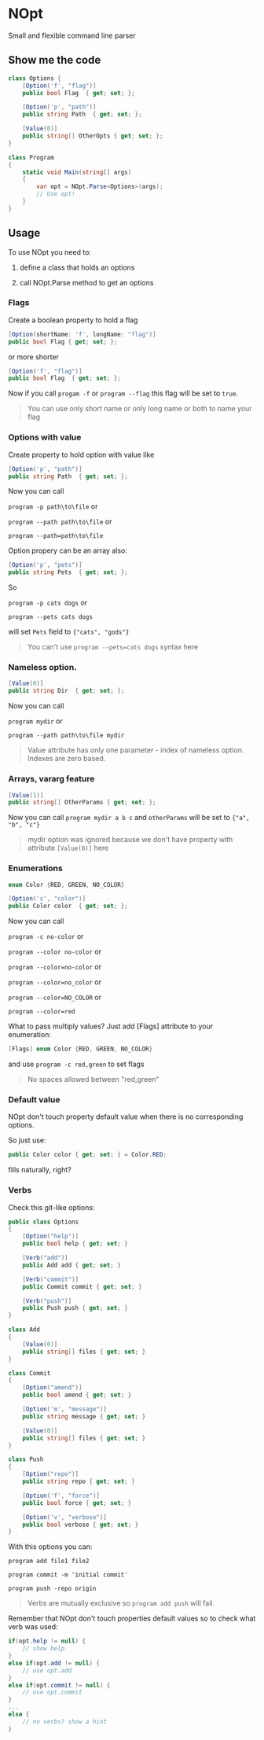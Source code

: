 # NOpt

Small and flexible command line parser


## Show me the code

``` cs
class Options {
    [Option('f', "flag")]
    public bool Flag  { get; set; };

    [Option('p', "path")]
    public string Path  { get; set; };

    [Value(0)]
    public string[] OtherOpts { get; set; };
}

class Program
{
    static void Main(string[] args)
    {
        var opt = NOpt.Parse<Options>(args);
        // Use opt!
    }
}
```

## Usage

To use NOpt you need to:

1) define a class that holds an options

2) call NOpt.Parse method to get an options


### Flags

Create a boolean property to hold a flag
``` cs
[Option(shortName: 'f', longName: "flag")]
public bool Flag { get; set; };
```
or more shorter
``` cs
[Option('f', "flag")]
public bool Flag  { get; set; };
```
Now if you call `progam -f` or `program --flag` this flag will be set to `true`.
> You can use only short name or only long name or both to name your flag


### Options with value

Create property to hold option with value like
``` cs
[Option('p', "path")]
public string Path  { get; set; };
```
Now you can call 

`program -p path\to\file` or 

`program --path path\to\file` or 

`program --path=path\to\file`

Option propery can be an array also:
``` cs
[Option('p', "pets")]
public string Pets  { get; set; };
```

So

`program -p cats dogs` or

`program --pets cats dogs`

will set `Pets` field to `{"cats", "gods"}`
> You can't use `program --pets=cats dogs` syntax here

### Nameless option.

``` cs
[Value(0)]
public string Dir  { get; set; };
```
Now you can call 

`program mydir` or 

`program --path path\to\file mydir`
> Value attribute has only one parameter - index of nameless option. Indexes are zero based.


### Arrays, vararg feature

``` cs
[Value(1)]
public string[] OtherParams { get; set; }; 
```
Now you can call `program mydir a b c` and `otherParams` will be set to `{"a", "b", "c"}`
> mydir option was ignored because we don't have property with attribute `[Value(0)]` here


### Enumerations
``` cs 
enum Color {RED, GREEN, NO_COLOR}
```
``` cs
[Option('c', "color")]
public Color color  { get; set; };
```
Now you can call 

`program -c no-color` or 

`program --color no-color` or 

`program --color=no-color` or 

`program --color=no_color` or 

`program --color=NO_COLOR` or 

`program --color=red`

What to pass multiply values? Just add [Flags] attribute to your enumeration:

``` cs 
[Flags] enum Color {RED, GREEN, NO_COLOR}
```

and use `program -c red,green` to set flags
> No spaces allowed between "red,green"

### Default value
NOpt don't touch property default value when there is no corresponding options. 

So just use:
``` cs
public Color color { get; set; } = Color.RED;
```

fills naturally, right?


### Verbs

Check this git-like options:
``` cs
public class Options
{
    [Option("help")]
    public bool help { get; set; }

    [Verb("add")]
    public Add add { get; set; }

    [Verb("commit")]
    public Commit commit { get; set; }

    [Verb("push")]
    public Push push { get; set; }
}

class Add
{
    [Value(0)]
    public string[] files { get; set; }
}

class Commit
{
    [Option("amend")]
    public bool amend { get; set; }

    [Option('m', "message")]
    public string message { get; set; }

    [Value(0)]
    public string[] files { get; set; }
}

class Push
{
    [Option("repo")]
    public string repo { get; set; }

    [Option('f', "force")]
    public bool force { get; set; }

    [Option('v', "verbose")]
    public bool verbose { get; set; }
}
```

With this options you can:

`program add file1 file2`

`program commit -m 'initial commit'`

`program push -repo origin`

>Verbs are mutually exclusive so `program add push` will fail.

Remember that NOpt don't touch properties default values so to check what verb was used:
``` cs
if(opt.help != null) {
    // show help
}
else if(opt.add != null) {
    // use opt.add
}
else if(opt.commit != null) {
    // use opt.commit
}
...
else {
    // no verbs? show a hint
}
```
